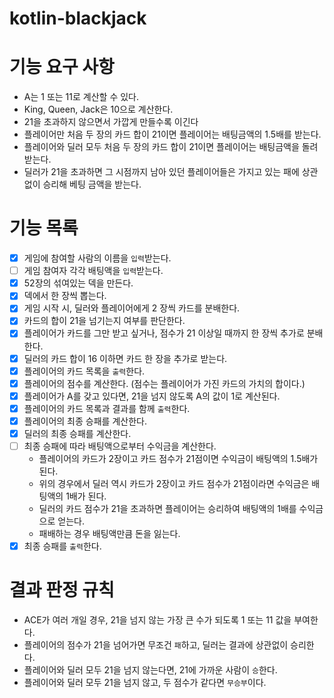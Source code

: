 # kotlin-blackjack

# 기능 요구 사항
- A는 1 또는 11로 계산할 수 있다.
- King, Queen, Jack은 10으로 계산한다.
- 21을 초과하지 않으면서 가깝게 만들수록 이긴다
- 플레이어만 처음 두 장의 카드 합이 21이면 플레이어는 배팅금액의 1.5배를 받는다.
- 플레이어와 딜러 모두 처음 두 장의 카드 합이 21이면 플레이어는 배팅금액을 돌려받는다.
- 딜러가 21을 초과하면 그 시점까지 남아 있던 플레이어들은 가지고 있는 패에 상관 없이 승리해 베팅 금액을 받는다.

# 기능 목록
- [x] 게임에 참여할 사람의 이름을 `입력`받는다.
- [ ] 게임 참여자 각각 배팅액을 `입력`받는다.
- [x] 52장의 섞여있는 덱을 만든다.
- [x] 덱에서 한 장씩 뽑는다.
- [x] 게임 시작 시, 딜러와 플레이어에게 2 장씩 카드를 분배한다.
- [x] 카드의 합이 21을 넘기는지 여부를 판단한다.
- [x] 플레이어가 카드를 그만 받고 싶거나, 점수가 21 이상일 때까지 한 장씩 추가로 분배한다.
- [x] 딜러의 카드 합이 16 이하면 카드 한 장을 추가로 받는다.
- [x] 플레이어의 카드 목록을 `출력`한다.
- [x] 플레이어의 점수를 계산한다. (점수는 플레이어가 가진 카드의 가치의 합이다.)
- [x] 플레이어가 A를 갖고 있다면, 21을 넘지 않도록 A의 값이 1로 계산된다.
- [x] 플레이어의 카드 목록과 결과를 함께 `출력`한다.
- [x] 플레이어의 최종 승패를 계산한다.
- [x] 딜러의 최종 승패를 계산한다.
- [ ] 최종 승패에 따라 배팅액으로부터 수익금을 계산한다.
  - 플레이어의 카드가 2장이고 카드 점수가 21점이면 수익금이 배팅액의 1.5배가 된다.
  - 위의 경우에서 딜러 역시 카드가 2장이고 카드 점수가 21점이라면 수익금은 배팅액의 1배가 된다.
  - 딜러의 카드 점수가 21을 초과하면 플레이어는 승리하여 배팅액의 1배를 수익금으로 얻는다.
  - 패배하는 경우 배팅액만큼 돈을 잃는다.
- [x] 최종 승패를 `출력`한다.

# 결과 판정 규칙
- ACE가 여러 개일 경우, 21을 넘지 않는 가장 큰 수가 되도록 1 또는 11 값을 부여한다.
- 플레이어의 점수가 21을 넘어가면 무조건 `패`하고, 
  딜러는 결과에 상관없이 승리한다.
- 플레이어와 딜러 모두 21을 넘지 않는다면, 21에 가까운 사람이 `승`한다.
- 플레이어와 딜러 모두 21을 넘지 않고, 두 점수가 같다면 `무승부`이다.
